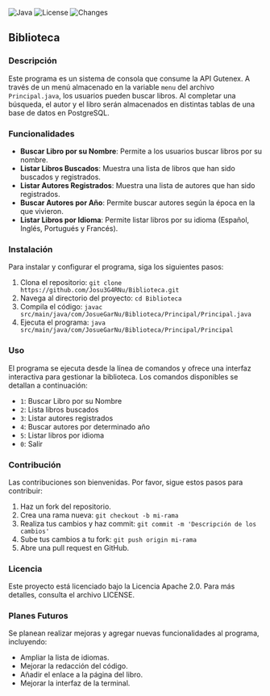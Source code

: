 ![Java](https://img.shields.io/badge/Language-Java-blue)
![License](https://img.shields.io/badge/License-Apache%202.0-green)
![Changes](https://img.shields.io/badge/Planned%20Changes-Yes-orange)

## Biblioteca

### Descripción
Este programa es un sistema de consola que consume la API Gutenex. A través de un menú almacenado en la variable `menu` del archivo `Principal.java`, los usuarios pueden buscar libros. Al completar una búsqueda, el autor y el libro serán almacenados en distintas tablas de una base de datos en PostgreSQL.

### Funcionalidades
- **Buscar Libro por su Nombre**: Permite a los usuarios buscar libros por su nombre.
- **Listar Libros Buscados**: Muestra una lista de libros que han sido buscados y registrados.
- **Listar Autores Registrados**: Muestra una lista de autores que han sido registrados.
- **Buscar Autores por Año**: Permite buscar autores según la época en la que vivieron.
- **Listar Libros por Idioma**: Permite listar libros por su idioma (Español, Inglés, Portugués y Francés).

### Instalación
Para instalar y configurar el programa, siga los siguientes pasos:
1. Clona el repositorio: `git clone https://github.com/Josu3G4RNu/Biblioteca.git`
2. Navega al directorio del proyecto: `cd Biblioteca`
3. Compila el código: `javac src/main/java/com/JosueGarNu/Biblioteca/Principal/Principal.java`
4. Ejecuta el programa: `java src/main/java/com/JosueGarNu/Biblioteca/Principal/Principal`

### Uso
El programa se ejecuta desde la línea de comandos y ofrece una interfaz interactiva para gestionar la biblioteca. Los comandos disponibles se detallan a continuación:
- `1`: Buscar Libro por su Nombre
- `2`: Lista libros buscados
- `3`: Listar autores registrados
- `4`: Buscar autores por determinado año
- `5`: Listar libros por idioma
- `0`: Salir

### Contribución
Las contribuciones son bienvenidas. Por favor, sigue estos pasos para contribuir:
1. Haz un fork del repositorio.
2. Crea una rama nueva: `git checkout -b mi-rama`
3. Realiza tus cambios y haz commit: `git commit -m 'Descripción de los cambios'`
4. Sube tus cambios a tu fork: `git push origin mi-rama`
5. Abre una pull request en GitHub.

### Licencia
Este proyecto está licenciado bajo la Licencia Apache 2.0. Para más detalles, consulta el archivo LICENSE.

### Planes Futuros
Se planean realizar mejoras y agregar nuevas funcionalidades al programa, incluyendo:
- Ampliar la lista de idiomas.
- Mejorar la redacción del código.
- Añadir el enlace a la página del libro.
- Mejorar la interfaz de la terminal.
